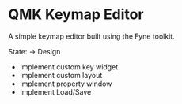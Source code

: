 # QMK Keymap Editor

A simple keymap editor built using the Fyne toolkit.

State:
-> Design
- Implement custom key widget
- Implement custom layout
- Implement property window
- Implement Load/Save

